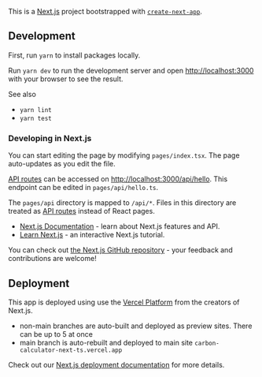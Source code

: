 This is a [Next.js](https://nextjs.org/) project bootstrapped with [`create-next-app`](https://github.com/vercel/next.js/tree/canary/packages/create-next-app).

## Development

First, run `yarn` to install packages locally.

Run `yarn dev` to run the development server and open [http://localhost:3000](http://localhost:3000) with your browser to see the result.

See also
- `yarn lint`
- `yarn test` 

### Developing in Next.js

You can start editing the page by modifying `pages/index.tsx`. The page auto-updates as you edit the file.

[API routes](https://nextjs.org/docs/api-routes/introduction) can be accessed on [http://localhost:3000/api/hello](http://localhost:3000/api/hello). This endpoint can be edited in `pages/api/hello.ts`.

The `pages/api` directory is mapped to `/api/*`. Files in this directory are treated as [API routes](https://nextjs.org/docs/api-routes/introduction) instead of React pages.

- [Next.js Documentation](https://nextjs.org/docs) - learn about Next.js features and API.
- [Learn Next.js](https://nextjs.org/learn) - an interactive Next.js tutorial.

You can check out [the Next.js GitHub repository](https://github.com/vercel/next.js/) - your feedback and contributions are welcome!

## Deployment

This app is deployed using use the [Vercel Platform](https://vercel.com/new?utm_medium=default-template&filter=next.js&utm_source=create-next-app&utm_campaign=create-next-app-readme) from the creators of Next.js. 
- non-main branches are auto-built and deployed as preview sites. There can be up to 5 at once
- main branch is auto-rebuilt and deployed to main site `carbon-calculator-next-ts.vercel.app`


Check out our [Next.js deployment documentation](https://nextjs.org/docs/deployment) for more details.
